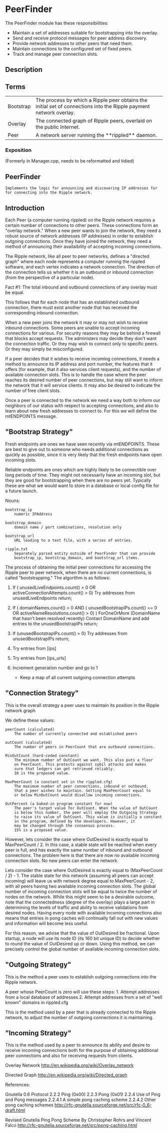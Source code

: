 # PeerFinder

The PeerFinder module has these responsibilities:

- Maintain a set of addresses suitable for bootstrapping into the overlay.
- Send and receive protocol messages for peer address discovery.
- Provide network addresses to other peers that need them.
- Maintain connections to the configured set of fixed peers.
- Track and manage peer connection slots.

## Description

## Terms

<table>
<tr>
  <td>Bootstrap</td>
  <td>The process by which a Ripple peer obtains the initial set of
      connections into the Ripple payment network overlay.
  </td></tr>
</tr>
<tr>
  <td>Overlay</td>
  <td>The connected graph of Ripple peers, overlaid on the public Internet.
  </td>
</tr>
<tr>
  <td>Peer</td>
  <td>A network server running the **rippled** daemon.
  </td>
</tr>
</table>

### Exposition

(Formerly in Manager.cpp, needs to be reformatted and tidied)

PeerFinder
----------

    Implements the logic for announcing and discovering IP addresses for
    for connecting into the Ripple network.

Introduction
------------

Each Peer (a computer running rippled) on the Ripple network requires a certain
number of connections to other peers. These connections form an "overlay
network." When a new peer wants to join the network, they need a robust source
of network addresses (IP addresses) in order to establish outgoing connections.
Once they have joined the network, they need a method of announcing their
availaibility of accepting incoming connections.

The Ripple network, like all peer to peer networks, defines a "directed graph"
where each node represents a computer running the rippled software, and each
vertex indicates a network connection. The direction of the connection tells
us whether it is an outbound or inbound connection (from the perspective of
a particular node).

Fact #1:
    The total inbound and outbound connections of any overlay must be equal.

This follows that for each node that has an established outbound connection,
there must exist another node that has received the corresponding inbound
connection.

When a new peer joins the network it may or may not wish to receive inbound
connections. Some peers are unable to accept incoming connections for various.
For security reasons they may be behind a firewall that blocks accept requests.
The administers may decide they don't want the connection traffic. Or they
may wish to connect only to specific peers. Or they may simply be misconfigured.

If a peer decides that it wishes to receive incoming connections, it needs
a method to announce its IP address and port number, the features that it
offers (for example, that it also services client requests), and the number
of available connection slots. This is to handle the case where the peer
reaches its desired number of peer connections, but may still want to inform
the network that it will service clients. It may also be desired to indicate
the number of free client slots.

Once a peer is connected to the network we need a way both to inform our
neighbors of our status with respect to accepting connections, and also to
learn about new fresh addresses to connect to. For this we will define the
mtENDPOINTS message.

"Bootstrap Strategy"
--------------------

Fresh endpoints are ones we have seen recently via mtENDPOINTS.
These are best to give out to someone who needs additional
connections as quickly as possible, since it is very likely
that the fresh endpoints have open incoming slots.

Reliable endpoints are ones which are highly likely to be
connectible over long periods of time. They might not necessarily
have an incoming slot, but they are good for bootstrapping when
there are no peers yet. Typically these are what we would want
to store in a database or local config file for a future launch.

Nouns:

    bootstrap_ip
        numeric IPAddress
    
    bootstrap_domain
        domain name / port combinations, resolution only

    bootstrap_url
        URL leading to a text file, with a series of entries.

    ripple.txt
        Separately parsed entity outside of PeerFinder that can provide
        bootstrap_ip, bootstrap_domain, and bootstrap_url items.

The process of obtaining the initial peer connections for accessing the Ripple
peer to peer network, when there are no current connections, is called
"bootstrapping." The algorithm is as follows:

1. If (    unusedLiveEndpoints.count() > 0
        OR activeConnectionAttempts.count() > 0)
        Try addresses from unusedLiveEndpoints
        return;
2. If (    domainNames.count() > 0 AND (
               unusedBootstrapIPs.count() == 0
            OR activeNameResolutions.count() > 0) )
        ForOneOrMore (DomainName that hasn't been resolved recently)
            Contact DomainName and add entries to the unusedBootstrapIPs
        return;
3. If (unusedBootstrapIPs.count() > 0)
        Try addresses from unusedBootstrapIPs
        return;
4. Try entries from [ips]
5. Try entries from [ips_urls]
6. Increment generation number and go to 1

    - Keep a map of all current outgoing connection attempts

"Connection Strategy"
---------------------

This is the overall strategy a peer uses to maintain its position in the Ripple
network graph

We define these values:

    peerCount (calculated)
        The number of currently connected and established peers

    outCount (calculated)
        The number of peers in PeerCount that are outbound connections.

    MinOutCount (hard-coded constant)
        The minimum number of OutCount we want. This also puts a floor
        on PeerCount. This protects against sybil attacks and makes
        sure that ledgers can get retrieved reliably.
        10 is the proposed value.

    MaxPeerCount (a constant set in the rippled.cfg)
        The maximum number of peer connections, inbound or outbound,
        that a peer wishes to maintain. Setting MaxPeerCount equal to
        or below MinOutCount would disallow incoming connections.

    OutPercent (a baked-in program constant for now)
        The peer's target value for OutCount. When the value of OutCount
        is below this number, the peer will employ the Outgoing Strategy
        to raise its value of OutCount. This value is initially a constant
        in the program, defined by the developers. However, it
        may be changed through the consensus process.
        15% is a proposed value.

However, lets consider the case where OutDesired is exactly equal to MaxPeerCount / 2.
In this case, a stable state will be reached when every peer is full, and
has exactly the same number of inbound and outbound connections. The problem
here is that there are now no available incoming connection slots. No new
peers can enter the network.

Lets consider the case where OutDesired is exactly equal to (MaxPeerCount / 2) - 1.
The stable state for this network (assuming all peers can accept incoming) will
leave us with network degree equal to MaxPeerCount - 2, with all peers having two
available incoming connection slots. The global number of incoming connection slots
will be equal to twice the number of nodes on the network. While this might seem to
be a desirable outcome, note that the connectedness (degree of the overlay) plays
a large part in determining the levels of traffic and ability to receive validations
from desired nodes. Having every node with available incoming connections also
means that entries in pong caches will continually fall out with new values and
information will become less useful.

For this reason, we advise that the value of OutDesired be fractional. Upon startup,
a node will use its node ID (its 160 bit unique ID) to decide whether to round the
value of OutDesired up or down. Using this method, we can precisely control the
global number of available incoming connection slots.

"Outgoing Strategy"
-------------------

This is the method a peer uses to establish outgoing connections into the
Ripple network.

A peer whose PeerCount is zero will use these steps:
    1. Attempt addresses from a local database of addresses
    2. Attempt addresses from a set of "well known" domains in rippled.cfg


This is the method used by a peer that is already connected to the Ripple network,
to adjust the number of outgoing connections it is maintaining.


"Incoming Strategy"
------------------------------

This is the method used by a peer to announce its ability and desire to receive
incoming connections both for the purpose of obtaining additional peer connections
and also for receiving requests from clients.

Overlay Network
    http://en.wikipedia.org/wiki/Overlay_network

Directed Graph
    http://en.wikipedia.org/wiki/Directed_graph

References:

Gnutella 0.6 Protocol
    2.2.2   Ping (0x00)
    2.2.3   Pong (0x01)
    2.2.4   Use of Ping and Pong messages
    2.2.4.1   A simple pong caching scheme
    2.2.4.2   Other pong caching schemes
    http://rfc-gnutella.sourceforge.net/src/rfc-0_6-draft.html

Revised Gnutella Ping Pong Scheme
    By Christopher Rohrs and Vincent Falco
    http://rfc-gnutella.sourceforge.net/src/pong-caching.html

